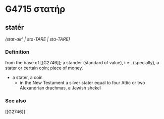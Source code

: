 # G4715 στατήρ

## statḗr

_(stat-air' | sta-TARE | sta-TARE)_

### Definition

from the base of [[G2746]]; a stander (standard of value), i.e., (specially), a stater or certain coin; piece of money.

- a stater, a coin
  - in the New Testament a silver stater equal to four Attic or two Alexandrian drachmas, a Jewish shekel

### See also

[[G2746]]

